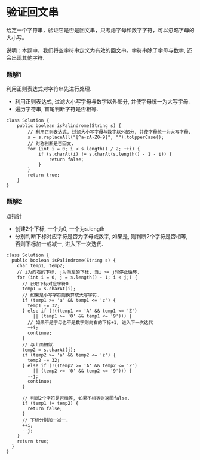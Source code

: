 # 验证回文串

给定一个字符串，验证它是否是回文串，只考虑字母和数字字符，可以忽略字母的大小写。

说明：本题中，我们将空字符串定义为有效的回文串。字符串除了字母与数字, 还会出现其他字符.

### 题解1

利用正则表达式对字符串先进行处理.

* 利用正则表达式, 过滤大小写字母与数字以外部分, 并使字母统一为大写字母.
* 遍历字符串, 首尾判断字符是否相等.

```
class Solution {
    public boolean isPalindrome(String s) {
		// 利用正则表达式, 过滤大小写字母与数字以外部分, 并使字母统一为大写字母.
		s = s.replaceAll("[^a-zA-Z0-9]", "").toUpperCase();
		// 对称判断是否回文.
		for (int i = 0; i < s.length() / 2; ++i) {
			if (s.charAt(i) != s.charAt(s.length() - 1 - i)) {
				return false;
			}
		}
		return true;
    }
}
```

### 题解2

双指针

* 创建2个下标, 一个为0, 一个为s.length
* 分别判断下标对应字符是否为字母或数字, 如果是, 则判断2个字符是否相等, 否则下标加一或减一, 进入下一次迭代.

```
class Solution {
  public boolean isPalindrome(String s) {
    char temp1, temp2;
	// i为向右的下标, j为向左的下标, 当i >= j时停止循环.
    for (int i = 0, j = s.length() - 1; i < j;) {
	  // 获取下标对应字符0
      temp1 = s.charAt(i);
	  // 如果是小写字符则换算成大写字符.
      if (temp1 >= 'a' && temp1 <= 'z') {
        temp1 -= 32;
      } else if (!((temp1 >= 'A' && temp1 <= 'Z')
          || (temp1 >= '0' && temp1 <= '9'))) {
		// 如果不是字母也不是数字则向右的下标+1, 进入下一次迭代
        ++i;
        continue;
      }
	  // 与上面相似.
      temp2 = s.charAt(j);
      if (temp2 >= 'a' && temp2 <= 'z') {
        temp2 -= 32;
      } else if (!((temp2 >= 'A' && temp2 <= 'Z')
          || (temp2 >= '0' && temp2 <= '9'))) {
        --j;
        continue;
      }
	  
	  // 判断2个字符是否相等, 如果不相等则返回false.
      if (temp1 != temp2) {
        return false;
      }
	  // 下标分别加一减一.
      ++i;
      --j;
    }
    return true;
  }
}
```